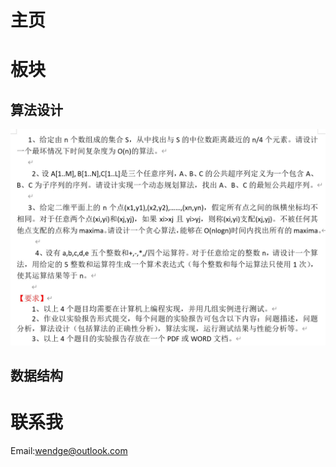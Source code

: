 # 主页

# 板块

## 算法设计

![zuoye](algorithm.jpg)

## 数据结构

# 联系我

Email:[wendge@outlook.com](mailto:wendge@outlook.com)
